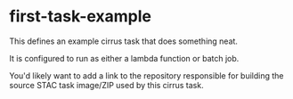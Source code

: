 # first-task-example

This defines an example cirrus task that does something neat.

It is configured to run as either a lambda function or batch job.

You'd likely want to add a link to the repository responsible for building the
source STAC task image/ZIP used by this cirrus task.
